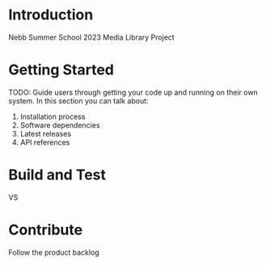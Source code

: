 # Introduction 
Nebb Summer School 2023 Media Library Project

# Getting Started
TODO: Guide users through getting your code up and running on their own system. In this section you can talk about:
1.	Installation process
2.	Software dependencies
3.	Latest releases
4.	API references

# Build and Test
VS

# Contribute
Follow the product backlog
